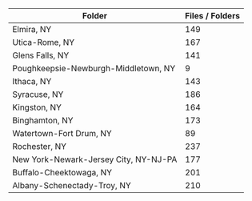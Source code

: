 | Folder                                |   Files / Folders |
|---------------------------------------|-------------------|
| Elmira, NY                            |               149 |
| Utica-Rome, NY                        |               167 |
| Glens Falls, NY                       |               141 |
| Poughkeepsie-Newburgh-Middletown, NY  |                 9 |
| Ithaca, NY                            |               143 |
| Syracuse, NY                          |               186 |
| Kingston, NY                          |               164 |
| Binghamton, NY                        |               173 |
| Watertown-Fort Drum, NY               |                89 |
| Rochester, NY                         |               237 |
| New York-Newark-Jersey City, NY-NJ-PA |               177 |
| Buffalo-Cheektowaga, NY               |               201 |
| Albany-Schenectady-Troy, NY           |               210 |